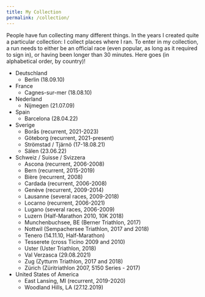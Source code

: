```yaml
---
title: My Collection
permalink: /collection/
---
```


People have fun collecting many different things. In the years I created quite a particular collection: I collect places where I ran. To enter in my collection, a run needs to either be an official race (even popular, as long as it required to sign in), or having been longer than 30 minutes. Here goes (in alphabetical order, by country)!

- Deutschland
  - Berlin (18.09.10)
- France
  - Cagnes-sur-mer (18.08.10)
- Nederland
  - Nijmegen (21.07.09)
- Spain
  - Barcelona (28.04.22)
- Sverige
  - Borås (recurrent, 2021-2023)
  - Göteborg (recurrent, 2021-present)
  - Strömstad / Tjärnö (17-18.08.21)
  - Sälen (23.06.22)
- Schweiz / Suisse / Svizzera
  - Ascona (recurrent, 2006-2008)
  - Bern (recurrent, 2015-2019)
  - Bière (recurrent, 2008)
  - Cardada (recurrent, 2006-2008)
  - Genève (recurrent, 2009-2014)
  - Lausanne (several races, 2009-2018)
  - Locarno (recurrent, 2006-2021)
  - Lugano (several races, 2006-2009)
  - Luzern (Half-Marathon 2010, 10K 2018)
  - Munchenbuchsee, BE (Berner Triathlon, 2017)
  - Nottwil (Sempachersee Triathlon, 2017 and 2018)
  - Tenero (14.11.10, Half-Marathon)
  - Tesserete (cross Ticino 2009 and 2010)
  - Uster (Uster Triathlon, 2018)
  - Val Verzasca (29.08.2021)
  - Zug (Zytturm Triathlon, 2017 and 2018)
  - Zürich (Züritriathlon 2007, 5150 Series - 2017)
- United States of America
  - East Lansing, MI (recurrent, 2019-2020)
  - Woodland Hills, LA (27.12.2019)
